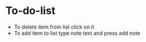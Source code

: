 # To-do-list
- To delete item from list click on it
- To add item to list type note text and press add note
